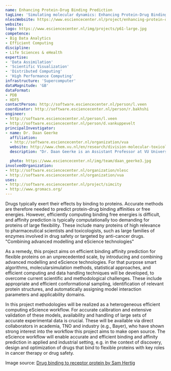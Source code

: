 ```yaml
---
name: Enhancing Protein-Drug Binding Prediction
tagLine: 'Simulating molecular dynamics: Enhancing Protein-Drug Binding Prediction'
nlescWebsite: https://www.esciencecenter.nl/project/enhancing-protein-drug-binding-prediction
website:
logo: https://www.esciencecenter.nl/img/projects/p61-large.jpg
competence:
- Big Data Analytics
- Efficient Computing
discipline:
- Life Sciences & eHealth
expertise:
- 'Data Assimilation'
- 'Scientific Visualization'
- 'Distributed Computing'
- 'High Performance Computing'
infrastructure: 'Supercomputer'
dataMagnitude: 'GB'
dataFormat:
- PDB
- HDF5
contactPerson: http://software.esciencecenter.nl/person/l.veen
coordinator: http://software.esciencecenter.nl/person/r.bakhshi
engineer:
- http://software.esciencecenter.nl/person/l.veen
- http://software.esciencecenter.nl/person/d.vankuppevelt
principalInvestigator:
- name: Dr. Daan Geerke
  affiliation:
  - http://software.esciencecenter.nl/organization/vua
  website: http://www.chem.vu.nl/en/research/division-molecular-toxicology/staff/Geerke/index.aspx
  description: "Dr. Daan Geerke is an Assistant Professor at VU University Amsterdam. His research focuses on developing improved models (force fields) to study biomolecular systems in silico to rationalize and predict interactions of drug candidates with target and off-target proteins."

  photo: https://www.esciencecenter.nl/img/team/daan_geerke3.jpg
involvedOrganization:
- http://software.esciencecenter.nl/organization/nlesc
- http://software.esciencecenter.nl/organization/vua
uses:
- http://software.esciencecenter.nl/project/simcity
- http://www.gromacs.org/
---
```

Drugs typically exert their effects by binding to proteins. Accurate methods are therefore needed to predict protein-drug binding affinities or free energies. However, efficiently computing binding free energies is difficult, and affinity prediction is typically computationally too demanding for proteins of large flexibility. These include many proteins of high relevance to pharmaceutical scientists and toxicologists, such as large families of enzymes involved in drug safety or targeted by anti-cancer drugs.
"Combining advanced modelling and eScience technologies"

As a remedy, this project aims on efficient binding affinity prediction for flexible proteins on an unprecedented scale, by introducing and combining advanced modelling and eScience technologies. For that purpose smart algorithms, molecularsimulation methods, statistical approaches, and efficient computing and data handling techniques will be developed, to overcome current scientific and methodological challenges. These include appropriate and efficient conformational sampling, identification of relevant protein structures, and automatically assigning model interaction parameters and applicability domains.


In this project methodologies will be realized as a heterogeneous efficient computing eScience workflow. For accurate calibration and extensive validation of these models, availability and handling of large sets of accurate experimental data is crucial. These will be available via direct collaborators in academia, TNO and industry (e.g., Bayer), who have shown strong interest into the workflow this project aims to make open source. The eScience workflow will enable accurate and efficient binding and affinity prediction in applied and industrial setting, e.g. in the context of discovery, design and optimization of drugs that bind to flexible proteins with key roles in cancer therapy or drug safety.

Image source: [Drug binding to receptor protein by Sam Hertig](http://www.samhertig.ch/blog/wp-content/uploads/2015/10/m4v1m2.jpg) 
